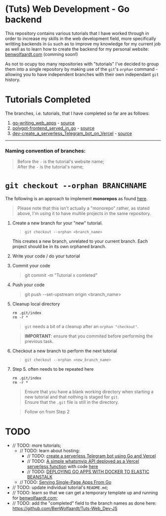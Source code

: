 # (Tuts) Web Development - Go backend

This repository contains various tutorials that I have worked through in order to increase my skills in the web development field, more specifically writting backends in `Go` such as to improve my knowledge for my current job as well as to learn how to create the backend for my personal website: [benwolfaardt.com](benwolfaardt.com) (comming soon!)

As not to ocupy too many repositories with "tutorials" I've decided to group them into a single repository by making use of the `git`'s *`orphan`* command - allowing you to have independent branches with their own independant `git` history.

# Tutorials Completed

The branches, i.e. tutorials, that I have completed so far are as follows:  
1. [go-writing_web_apps](https://github.com/BenWolfaardt/Tuts-Web_Dev-Go_backend/tree/01-go-writing_web_apps) - [source](https://golang.org/doc/articles/wiki/)
2. [polygot-frontend_served_in_go](https://github.com/BenWolfaardt/Tuts-Web_Dev-Go_backend/tree/02-polygot-frontend_served_in_go) - [source](https://www.thepolyglotdeveloper.com/2017/03/bundle-html-css-javascript-served-golang-application/)
3. [dev-create_a_serverless_Telegram_bot_on_Vercel](https://github.com/BenWolfaardt/Tuts-Web_Dev-Go_backend/tree/03-dev-create_a_serverless_Telegram_bot_on_Vercel) - [source](https://dev.to/jj/create-a-serverless-telegram-bot-using-go-and-vercel-4fdb)

---

### Naming convention of branches:
> Before the `-` is the tutorial's website name;  
> After the `-` is the tutorial's name;

# `git checkout --orphan BRANCHNAME` 

The following is an approach to implement **monorepos** as found [here](https://stackoverflow.com/questions/14679614/is-there-a-way-to-put-multiple-projects-in-a-git-repository#14680329).

> Please note that this isn't actually a "monorepo" rather, as stated above, I'm using it to have multile projects in the same repository.

1. Create a new branch for your "new" tutorial.

   > `git checkout --orphan <branch_name>`

    This creates a new branch, unrelated to your current branch. Each project should be in its own orphaned branch.

2. Write your code / do your tutorial
3. Commit your code 

   > git commit -m "Tutorial x comleted"

4. Push your code 

   > git push --set-upstream origin <branch_name>

5. Cleanup local directory

    `rm .git/index`  
    `rm -r *`

   > `git` needs a bit of a cleanup after an `orphan "checkout"`.  

   > **IMPORTANT**: ensure that you commited before performing the previous task.

6. Checkout a new branch to perform the next tutorial

   > `git checkout --orphan <new_branch_name>`

7. Step 5. often needs to be repeated here

     `rm .git/index`  
     `rm -r *`

   > Ensure that you have a blank working directory when starting a new tutorial and that nothing is staged for `git`.  
   > Ensure that the `.git` file is still in the directory.  

   > Follow on from Step 2

# TODO

* // TODO: more tutorials;  
   * // TODO: learn about hosting:
      * // TODO: [create a serverless Telegram bot using Go and Vercel](https://dev.to/jj/create-a-serverless-telegram-bot-using-go-and-vercel-4fdb)
      * // TODO: [A simple whatsmyip API deployed as a Vercel serverless function](https://www.reddit.com/r/golang/comments/j07hrc/a_simple_whatsmyip_api_deployed_as_a_vercel/) with code [here](https://github.com/wafer-bw/whatsmyip)
      * // TODO: [DEPLOYING GO APPS WITH DOCKER TO ELASTIC BEANSTALK](https://www.topcoder.com/blog/deploying-go-apps-with-docker-to-elastic-beanstalk/)
   * // TODO: [Serving Single-Page Apps From Go](https://hackandsla.sh/posts/2021-11-06-serve-spa-from-go/)
* // TODO: update individual tutorial's `README.md`;  
* // TODO: learn so that we can get a temporary template up and running for [benwolfaardt.com](benwolfaardt.com);  
* // TODO: add the "completed" field to the branch names as done here: https://github.com/BenWolfaardt/Tuts-Web_Dev-JS
